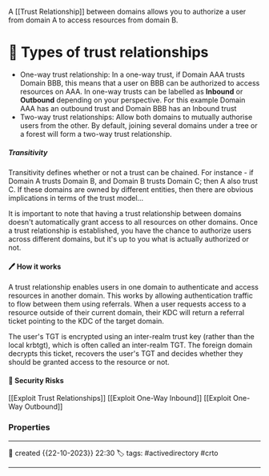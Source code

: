 
A [[Trust Relationship]] between domains allows you to authorize a user from domain A to access resources from domain B.

# 📔 Types of trust relationships

- One-way trust relationship: In a one-way trust, if Domain AAA trusts Domain BBB, this means that a user on BBB can be authorized to access resources on AAA. In one-way trusts can be labelled as **Inbound** or **Outbound** depending on your perspective. For this example Domain AAA has an outbound trust and Domain BBB has an Inbound trust
- Two-way trust relationships: Allow both domains to mutually authorise users from the other. By default, joining several domains under a tree or a forest will form a two-way trust relationship.

##### Transitivity

Transitivity defines whether or not a trust can be chained. For instance - if Domain A trusts Domain B, and Domain B trusts Domain C; then A also trust C. If these domains are owned by different entities, then there are obvious implications in terms of the trust model…

It is important to note that having a trust relationship between domains doesn't automatically grant access to all resources on other domains. Once a trust relationship is established, you have the chance to authorize users across different domains, but it's up to you what is actually authorized or not.

#### 🖊️ How it works

A trust relationship enables users in one domain to authenticate and access resources in another domain. This works by allowing authentication traffic to flow between them using referrals. When a user requests access to a resource outside of their current domain, their KDC will return a referral ticket pointing to the KDC of the target domain. 

The user's TGT is encrypted using an inter-realm trust key (rather than the local krbtgt), which is often called an inter-realm TGT. The foreign domain decrypts this ticket, recovers the user's TGT and decides whether they should be granted access to the resource or not.

#### 📗 Security Risks

[[Exploit Trust Relationships]]
[[Exploit One-Way Inbound]]
[[Exploit One-Way Outbound]]

### Properties
---
📆 created   {{22-10-2023}} 22:30
🏷️ tags: #activedirectory   #crto 

---

